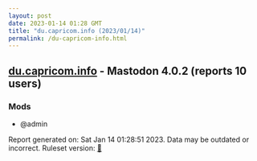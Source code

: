 ```yaml
---
layout: post
date: 2023-01-14 01:28 GMT
title: "du.capricom.info (2023/01/14)"
permalink: /du-capricom-info.html
---
```


## [du.capricom.info](https://du.capricom.info) - Mastodon 4.0.2 (reports 10 users)

### Mods
 * @admin

Report generated on: Sat Jan 14 01:28:51 2023. Data may be outdated or incorrect.
Ruleset version: [🧁](/version-cupcake)
